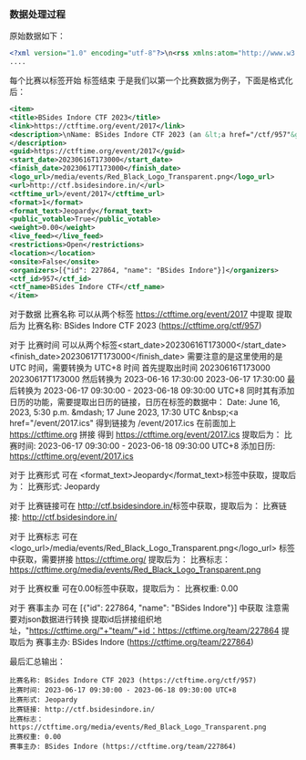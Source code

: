 ### 数据处理过程

原始数据如下：

```xml
<?xml version="1.0" encoding="utf-8"?>\n<rss xmlns:atom="http://www.w3.org/2005/Atom" version="2.0"><channel><title>CTFtime.org: upcoming CTF events</title><link>https://ctftime.org/event/list/upcoming/rss/</link><description>CTFtime.org upcoming CTF events feed.</description><atom:link href="https://ctftime.org/event/list/upcoming/rss/" rel="self"></atom:link><language>en-us</language><lastBuildDate>Thu, 15 Jun 2023 13:41:29 -0000</lastBuildDate><item><title>BSides Indore CTF 2023</title><link>https://ctftime.org/event/2017</link><description>\nName: BSides Indore CTF 2023 (an &lt;a href="/ctf/957"&gt;BSides Indore CTF&lt;/a&gt; event.)&lt;br/&gt;\nDate: June 16, 2023, 5:30 p.m. &amp;mdash; 17 June 2023, 17:30 UTC &amp;nbsp;&lt;a href="/event/2017.ics"&gt;[add to calendar]&lt;/a&gt;&lt;br/&gt;\nFormat: Jeopardy&lt;br/&gt;\n&lt;b&gt;On-line&lt;/b&gt;&lt;br/&gt;\n\nOffical URL: &lt;a href="http://ctf.bsidesindore.in/" rel="nofollow"&gt;http://ctf.bsidesindore.in/&lt;/a&gt;&lt;br/&gt;\nRating weight: 0.00&lt;br/&gt;\n\nEvent organizers: \n\n&lt;a href="/team/227864"&gt;BSides Indore&lt;/a&gt; \n\n\n</description><guid>https://ctftime.org/event/2017</guid><start_date>20230616T173000</start_date><finish_date>20230617T173000</finish_date><logo_url>/media/events/Red_Black_Logo_Transparent.png</logo_url><url>http://ctf.bsidesindore.in/</url><ctftime_url>/event/2017</ctftime_url><format>1</format><format_text>Jeopardy</format_text><public_votable>True</public_votable><weight>0.00</weight><live_feed></live_feed><restrictions>Open</restrictions><location></location><onsite>False</onsite><organizers>[{"id": 227864, "name": "BSides Indore"}]</organizers><ctf_id>957</ctf_id><ctf_name>BSides Indore CTF</ctf_name></item>
....
```

每个比赛以<item>标签开始 </item>标签结束
于是我们以第一个比赛数据为例子，下面是格式化后：  

```xml
<item>
<title>BSides Indore CTF 2023</title>
<link>https://ctftime.org/event/2017</link>
<description>\nName: BSides Indore CTF 2023 (an &lt;a href="/ctf/957"&gt;BSides Indore CTF&lt;/a&gt; event.)&lt;br/&gt;\nDate: June 16, 2023, 5:30 p.m. &amp;mdash; 17 June 2023, 17:30 UTC &amp;nbsp;&lt;a href="/event/2017.ics"&gt;[add to calendar]&lt;/a&gt;&lt;br/&gt;\nFormat: Jeopardy&lt;br/&gt;\n&lt;b&gt;On-line&lt;/b&gt;&lt;br/&gt;\n\nOffical URL: &lt;a href="http://ctf.bsidesindore.in/" rel="nofollow"&gt;http://ctf.bsidesindore.in/&lt;/a&gt;&lt;br/&gt;\nRating weight: 0.00&lt;br/&gt;\n\nEvent organizers: \n\n&lt;a href="/team/227864"&gt;BSides Indore&lt;/a&gt; \n\n\n
</description>
<guid>https://ctftime.org/event/2017</guid>
<start_date>20230616T173000</start_date>
<finish_date>20230617T173000</finish_date>
<logo_url>/media/events/Red_Black_Logo_Transparent.png</logo_url>
<url>http://ctf.bsidesindore.in/</url>
<ctftime_url>/event/2017</ctftime_url>
<format>1</format>
<format_text>Jeopardy</format_text>
<public_votable>True</public_votable>
<weight>0.00</weight>
<live_feed></live_feed>
<restrictions>Open</restrictions>
<location></location>
<onsite>False</onsite>
<organizers>[{"id": 227864, "name": "BSides Indore"}]</organizers>
<ctf_id>957</ctf_id>
<ctf_name>BSides Indore CTF</ctf_name>
</item>
```

对于数据 比赛名称 可以从两个标签 <title>BSides Indore CTF 2023</title> <link>https://ctftime.org/event/2017</link> 中提取
提取后为 比赛名称: BSides Indore CTF 2023 (https://ctftime.org/ctf/957)

对于 比赛时间 可以从两个标签<start_date>20230616T173000</start_date> <finish_date>20230617T173000</finish_date> 需要注意的是这里使用的是 UTC 时间，需要转换为 UTC+8 时间
首先提取出时间 20230616T173000 20230617T173000
然后转换为 2023-06-16 17:30:00 2023-06-17 17:30:00
最后转换为 2023-06-17 09:30:00 - 2023-06-18 09:30:00 UTC+8
同时其有添加日历的功能，需要提取出日历的链接，日历在<description>标签的数据中：
Date: June 16, 2023, 5:30 p.m. &amp;mdash; 17 June 2023, 17:30 UTC &amp;nbsp;&lt;a href="/event/2017.ics"
得到链接为 /event/2017.ics 在前面加上 https://ctftime.org 拼接 得到 https://ctftime.org/event/2017.ics
提取后为：
比赛时间: 2023-06-17 09:30:00 - 2023-06-18 09:30:00 UTC+8
添加日历: https://ctftime.org/event/2017.ics

对于 比赛形式 可在 <format_text>Jeopardy</format_text>标签中获取，提取后为：
比赛形式: Jeopardy

对于 比赛链接可在 <url>http://ctf.bsidesindore.in/</url>标签中获取，提取后为：
比赛链接: http://ctf.bsidesindore.in/

对于 比赛标志 可在 <logo_url>/media/events/Red_Black_Logo_Transparent.png</logo_url> 标签中获取，需要拼接 https://ctftime.org/ 提取后为：
比赛标志：https://ctftime.org/media/events/Red_Black_Logo_Transparent.png

对于 比赛权重 可在<weight>0.00</weight>标签中获取，提取后为：
比赛权重: 0.00

对于 赛事主办 可在 <organizers>[{"id": 227864, "name": "BSides Indore"}]</organizers> 中获取
注意需要对json数据进行转换 提取id后拼接组织地址，"https://ctftime.org/"+"team/"+id：https://ctftime.org/team/227864
提取后为 赛事主办: BSides Indore (https://ctftime.org/team/227864)

最后汇总输出：

```
比赛名称: BSides Indore CTF 2023 (https://ctftime.org/ctf/957)
比赛时间: 2023-06-17 09:30:00 - 2023-06-18 09:30:00 UTC+8
比赛形式: Jeopardy
比赛链接: http://ctf.bsidesindore.in/
比赛标志：https://ctftime.org/media/events/Red_Black_Logo_Transparent.png
比赛权重: 0.00
赛事主办: BSides Indore (https://ctftime.org/team/227864)
```